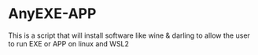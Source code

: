 # AnyEXE-APP
This is a script that will install software like wine &amp; darling to allow the user to run EXE or APP on linux and WSL2
